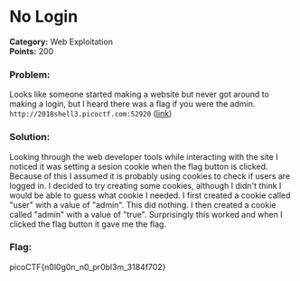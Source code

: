 # No Login
__Category:__ Web Exploitation  
__Points:__ 200

### Problem:

Looks like someone started making a website but never got around to making a login, but I heard there was a flag if you were the admin. `http://2018shell3.picoctf.com:52920` ([link](http://2018shell3.picoctf.com:52920/))

### Solution:

Looking through the web developer tools while interacting with the site I noticed it was setting a sesion cookie when the flag button is clicked. Because of this I assumed it is probably using cookies to check if users are logged in. I decided to try creating some cookies, although I didn't think I would be able to guess what cookie I needed. I first created a cookie called "user" with a value of "admin". This did nothing. I then created a cookie called "admin" with a value of "true". Surprisingly this worked and when I clicked the flag button it gave me the flag.

### Flag:

picoCTF{n0l0g0n_n0_pr0bl3m_3184f702}

